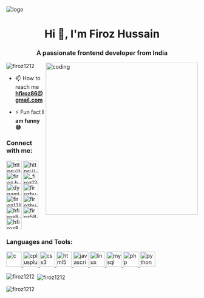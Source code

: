 ![logo](https://github.com/Firoz1212/Firoz1212/blob/main/-computer-science-engineer--.jpeg)
<h1 align="center">Hi 👋, I'm Firoz Hussain</h1>
<h3 align="center">A passionate frontend developer from India</h3>
<img align="right" alt="coding" width="400" src="https://camo.githubusercontent.com/8bf6f6d78abc81fcf9c49f10649423e73ea44bc248e83aaae8759d401c829a84/68747470733a2f2f70687973696373677572756b756c2e66696c65732e776f726470726573732e636f6d2f323031392f30322f6368617261637465722d312e676966">
<p align="left"> <img src="https://komarev.com/ghpvc/?username=firoz1212&label=Profile%20views&color=0e75b6&style=flat" alt="firoz1212" /> </p>

- 📫 How to reach me **hfiroz86@gmail.com**

- ⚡ Fun fact **I am funny😅**

<h3 align="left">Connect with me:</h3>
<p align="left">
<a href="https://twitter.com/https://twfiroz698769151" target="blank"><img align="center" src="https://raw.githubusercontent.com/rahuldkjain/github-profile-readme-generator/master/src/images/icons/Social/twitter.svg" alt="https://twfiroz698769151" height="30" width="40" /></a>
<a href="https://linkedin.com/in/https://wfiroz-hussain-a05738216/" target="blank"><img align="center" src="https://raw.githubusercontent.com/rahuldkjain/github-profile-readme-generator/master/src/images/icons/Social/linked-in-alt.svg" alt="https://wfiroz-hussain-a05738216/" height="30" width="40" /></a>
<a href="https://fb.com/firoz.hussain.378" target="blank"><img align="center" src="https://raw.githubusercontent.com/rahuldkjain/github-profile-readme-generator/master/src/images/icons/Social/facebook.svg" alt="firoz.hussain.378" height="30" width="40" /></a>
<a href="https://instagram.com/_firoz121" target="blank"><img align="center" src="https://raw.githubusercontent.com/rahuldkjain/github-profile-readme-generator/master/src/images/icons/Social/instagram.svg" alt="_firoz121" height="30" width="40" /></a>
<a href="https://www.youtube.com/c/dynamic developers" target="blank"><img align="center" src="https://raw.githubusercontent.com/rahuldkjain/github-profile-readme-generator/master/src/images/icons/Social/youtube.svg" alt="dynamic developers" height="30" width="40" /></a>
<a href="https://www.codechef.com/users/firozhussain10" target="blank"><img align="center" src="https://cdn.jsdelivr.net/npm/simple-icons@3.1.0/icons/codechef.svg" alt="firozhussain10" height="30" width="40" /></a>
<a href="https://www.hackerrank.com/firoz121" target="blank"><img align="center" src="https://raw.githubusercontent.com/rahuldkjain/github-profile-readme-generator/master/src/images/icons/Social/hackerrank.svg" alt="firoz121" height="30" width="40" /></a>
<a href="https://codeforces.com/profile/firozhussain10" target="blank"><img align="center" src="https://raw.githubusercontent.com/rahuldkjain/github-profile-readme-generator/master/src/images/icons/Social/codeforces.svg" alt="firozhussain10" height="30" width="40" /></a>
<a href="https://www.leetcode.com/hfiroz86" target="blank"><img align="center" src="https://raw.githubusercontent.com/rahuldkjain/github-profile-readme-generator/master/src/images/icons/Social/leet-code.svg" alt="hfiroz86" height="30" width="40" /></a>
<a href="https://www.hackerearth.com/firoz58" target="blank"><img align="center" src="https://raw.githubusercontent.com/rahuldkjain/github-profile-readme-generator/master/src/images/icons/Social/hackerearth.svg" alt="firoz58" height="30" width="40" /></a>
<a href="https://auth.geeksforgeeks.org/user/hfiroz86" target="blank"><img align="center" src="https://raw.githubusercontent.com/rahuldkjain/github-profile-readme-generator/master/src/images/icons/Social/geeks-for-geeks.svg" alt="hfiroz86" height="30" width="40" /></a>
</p>

<h3 align="left">Languages and Tools:</h3>
<p align="left"> <a href="https://www.cprogramming.com/" target="_blank" rel="noreferrer"> <img src="https://raw.githubusercontent.com/devicons/devicon/master/icons/c/c-original.svg" alt="c" width="40" height="40"/> </a> <a href="https://www.w3schools.com/cpp/" target="_blank" rel="noreferrer"> <img src="https://raw.githubusercontent.com/devicons/devicon/master/icons/cplusplus/cplusplus-original.svg" alt="cplusplus" width="40" height="40"/> </a> <a href="https://www.w3schools.com/css/" target="_blank" rel="noreferrer"> <img src="https://raw.githubusercontent.com/devicons/devicon/master/icons/css3/css3-original-wordmark.svg" alt="css3" width="40" height="40"/> </a> <a href="https://www.w3.org/html/" target="_blank" rel="noreferrer"> <img src="https://raw.githubusercontent.com/devicons/devicon/master/icons/html5/html5-original-wordmark.svg" alt="html5" width="40" height="40"/> </a> <a href="https://developer.mozilla.org/en-US/docs/Web/JavaScript" target="_blank" rel="noreferrer"> <img src="https://raw.githubusercontent.com/devicons/devicon/master/icons/javascript/javascript-original.svg" alt="javascript" width="40" height="40"/> </a> <a href="https://www.linux.org/" target="_blank" rel="noreferrer"> <img src="https://raw.githubusercontent.com/devicons/devicon/master/icons/linux/linux-original.svg" alt="linux" width="40" height="40"/> </a> <a href="https://www.mysql.com/" target="_blank" rel="noreferrer"> <img src="https://raw.githubusercontent.com/devicons/devicon/master/icons/mysql/mysql-original-wordmark.svg" alt="mysql" width="40" height="40"/> </a> <a href="https://www.php.net" target="_blank" rel="noreferrer"> <img src="https://raw.githubusercontent.com/devicons/devicon/master/icons/php/php-original.svg" alt="php" width="40" height="40"/> </a> <a href="https://www.python.org" target="_blank" rel="noreferrer"> <img src="https://raw.githubusercontent.com/devicons/devicon/master/icons/python/python-original.svg" alt="python" width="40" height="40"/> </a> </p>

<p><img align="left" src="https://github-readme-stats.vercel.app/api/top-langs?username=firoz1212&show_icons=true&locale=en&layout=compact" alt="firoz1212" /></p>

<p>&nbsp;<img align="center" src="https://github-readme-stats.vercel.app/api?username=firoz1212&show_icons=true&locale=en" alt="firoz1212" /></p>

<p><img align="center" src="https://github-readme-streak-stats.herokuapp.com/?user=firoz1212&" alt="firoz1212" /></p>
